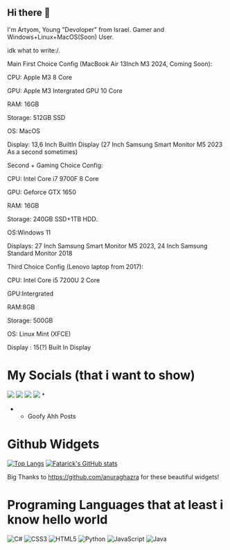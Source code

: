 ## Hi there 👋

I'm Artyom, Young "Devoloper" from Israel. Gamer and Windows+Linux+MacOS(Soon) User.

idk what to write:/.

Main First Choice Config (MacBook Air 13Inch M3 2024, Coming Soon):

CPU: Apple M3 8 Core

GPU: Apple M3 Intergrated GPU 10 Core

RAM: 16GB

Storage: 512GB SSD

OS: MacOS

Display: 13,6 Inch BuiltIn Display (27 Inch Samsung Smart Monitor M5 2023 As a second sometimes)


Second + Gaming Choice Config:

CPU: Intel Core i7 9700F 8 Core

GPU: Geforce GTX 1650

RAM: 16GB

Storage: 240GB SSD+1TB HDD.

OS:Windows 11

Displays: 27 Inch Samsung Smart Monitor M5 2023, 24 Inch Samsung Standard Monitor 2018



Third Choice Config (Lenovo laptop from 2017):

CPU: Intel Core i5 7200U 2 Core

GPU:Intergrated

RAM:8GB

Storage: 500GB

OS: Linux Mint (XFCE)

Display : 15(?) Built In Display

# My Socials (that i want to show)
[<img src="https://img.shields.io/badge/Discord-%235865F2.svg?style=for-the-badge&logo=discord&logoColor=white">](https://discordapp.com/users/1051147233426407494)
[<img src="https://img.shields.io/badge/TikTok-%23000000.svg?style=for-the-badge&logo=TikTok&logoColor=white"/>](https://www.tiktok.com/@fatarick)
[<img src="https://img.shields.io/badge/steam-%23000000.svg?style=for-the-badge&logo=steam&logoColor=white">](https://steamcommunity.com/id/fatarick/)
[<img src="https://img.shields.io/badge/Reddit-FF4500?style=for-the-badge&logo=reddit&logoColor=white">](https://www.reddit.com/user/Litvinsev/) *

* - Goofy Ahh Posts

# Github Widgets

[![Top Langs](https://github-readme-stats.vercel.app/api/top-langs/?username=Fatarick)](https://github.com/anuraghazra/github-readme-stats)
[![Fatarick's GitHub stats](https://github-readme-stats.vercel.app/api?username=fatarick)](https://github.com/anuraghazra/github-readme-stats)

Big Thanks to https://github.com/anuraghazra for these beautiful widgets!

# Programing Languages that at least i know hello world

![C#](https://img.shields.io/badge/c%23-%23239120.svg?style=for-the-badge&logo=csharp&logoColor=white)
![CSS3](https://img.shields.io/badge/css3-%231572B6.svg?style=for-the-badge&logo=css3&logoColor=white)
![HTML5](https://img.shields.io/badge/html5-%23E34F26.svg?style=for-the-badge&logo=html5&logoColor=white)
![Python](https://img.shields.io/badge/python-3670A0?style=for-the-badge&logo=python&logoColor=ffdd54)
![JavaScript](https://img.shields.io/badge/javascript-%23323330.svg?style=for-the-badge&logo=javascript&logoColor=%23F7DF1E)
![Java](https://img.shields.io/badge/java-%23ED8B00.svg?style=for-the-badge&logo=openjdk&logoColor=white)







